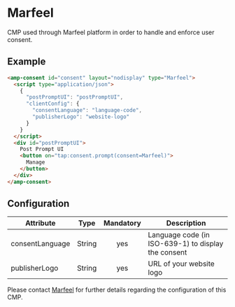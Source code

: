 # Marfeel

CMP used through Marfeel platform in order to handle and enforce user consent.

## Example

```html
<amp-consent id="consent" layout="nodisplay" type="Marfeel">
  <script type="application/json">
    {
      "postPromptUI": "postPromptUI",
      "clientConfig": {
        "consentLanguage": "language-code",
        "publisherLogo": "website-logo"
      }
    }
  </script>
  <div id="postPromptUI">
    Post Prompt UI
    <button on="tap:consent.prompt(consent=Marfeel)">
      Manage
    </button>
  </div>
</amp-consent>
```

## Configuration

| Attribute       |  Type  | Mandatory | Description                                         |
| --------------- | :----: | :-------: | --------------------------------------------------- |
| consentLanguage | String |    yes    | Language code (in ISO-639-1) to display the consent |
| publisherLogo   | String |    yes    | URL of your website logo                            |

Please contact [Marfeel](https://marfeel.com) for further details regarding the configuration of this CMP.

